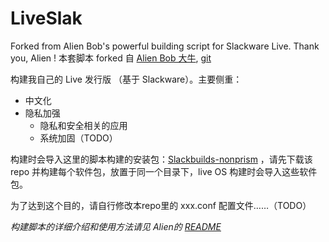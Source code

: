 # LiveSlak
Forked from Alien Bob's powerful building script for Slackware Live. Thank you, Alien !
本套脚本 forked 自 [Alien Bob 大牛](http://www.slackware.com/%7Ealien/liveslak/), [git](git://bear.alienbase.nl/liveslak.git)


构建我自己的 Live 发行版 （基于 Slackware）。主要侧重：
  - 中文化
  - 隐私加强
    - 隐私和安全相关的应用
    - 系统加固（TODO）

构建时会导入这里的脚本构建的安装包：[Slackbuilds-nonprism](https://github.com/mdrights/Slackbuilds-nonprism) ，请先下载该 repo 并构建每个软件包，放置于同一个目录下，live OS 构建时会导入这些软件包。

为了达到这个目的，请自行修改本repo里的 xxx.conf 配置文件……（TODO）


_构建脚本的详细介绍和使用方法请见 Alien的 [README]()_
